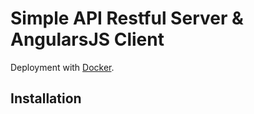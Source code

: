 # Simple API Restful Server & AngularsJS Client

Deployment with [Docker](https://www.docker.com).

## Installation
